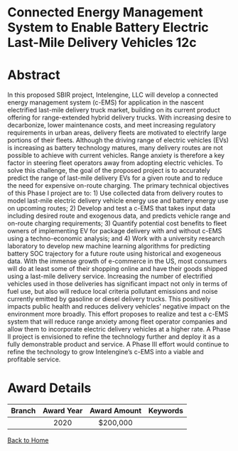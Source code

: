 
Connected Energy Management System to Enable Battery Electric Last-Mile Delivery Vehicles 12c
=============================================================================================

# Abstract


In this proposed SBIR project, Intelengine, LLC will develop a connected energy management system (c-EMS) for application in the nascent electrified last-mile delivery truck market, building on its current product offering for range-extended hybrid delivery trucks. With increasing desire to decarbonize, lower maintenance costs, and meet increasing regulatory requirements in urban areas, delivery fleets are motivated to electrify large portions of their fleets. Although the driving range of electric vehicles (EVs) is increasing as battery technology matures, many delivery routes are not possible to achieve with current vehicles. Range anxiety is therefore a key factor in steering fleet operators away from adopting electric vehicles. To solve this challenge, the goal of the proposed project is to accurately predict the range of last-mile delivery EVs for a given route and to reduce the need for expensive on-route charging. The primary technical objectives of this Phase I project are to: 1) Use collected data from delivery routes to model last-mile electric delivery vehicle energy use and battery energy use on upcoming routes; 2) Develop and test a c-EMS that takes input data including desired route and exogenous data, and predicts vehicle range and on-route charging requirements; 3) Quantify potential cost benefits to fleet owners of implementing EV for package delivery with and without c-EMS using a techno-economic analysis; and 4) Work with a university research laboratory to develop new machine learning algorithms for predicting battery SOC trajectory for a future route using historical and exogeneous data. With the immense growth of e-commerce in the US, most consumers will do at least some of their shopping online and have their goods shipped using a last-mile delivery service. Increasing the number of electrified vehicles used in those deliveries has significant impact not only in terms of fuel use, but also will reduce local criteria pollutant emissions and noise currently emitted by gasoline or diesel delivery trucks. This positively impacts public health and reduces delivery vehicles’ negative impact on the environment more broadly. This effort proposes to realize and test a c-EMS system that will reduce range anxiety among fleet operator companies and allow them to incorporate electric delivery vehicles at a higher rate. A Phase II project is envisioned to refine the technology further and deploy it as a fully demonstrable product and service. A Phase III effort would continue to refine the technology to grow Intelengine’s c-EMS into a viable and profitable service.  

# Award Details

|Branch|Award Year|Award Amount|Keywords|
| :---: | :---: | :---: | :---: |
||2020|$200,000||
  
  


[Back to Home](https://github.com/chrischow/dod_sbir_awards#33)